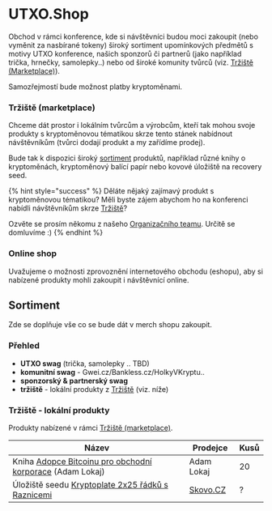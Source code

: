 # UTXO.Shop

Obchod v rámci konference, kde si návštěvníci budou moci zakoupit (nebo vyměnit za nasbírané tokeny) široký sortiment upomínkových předmětů s motivy UTXO konference, našich sponzorů či partnerů (jako například trička, hrnečky, samolepky..) nebo od široké komunity tvůrců (viz. [Tržiště (Marketplace)](utxo.shop.md#trziste-marketplace)).

Samozřejmostí bude možnost platby kryptoměnami.

### Tržiště (marketplace)

Chceme dát prostor i lokálním tvůrcům a výrobcům, kteří tak mohou svoje produkty s kryptoměnovou tématikou skrze tento stánek nabídnout návštěvníkům (tvůrci dodají produkt a my zařídíme prodej).

Bude tak k dispozici široký [sortiment](utxo.shop.md#sortiment) produktů, například různé knihy o kryptoměnách, kryptoměnový balící papír nebo kovové úložiště na recovery seed.

{% hint style="success" %}
Děláte nějaký zajímavý produkt s kryptoměnovou tématikou? Měli byste zájem abychom ho na konferenci nabídli návštěvníkům skrze [Tržiště](utxo.shop.md#trziste-marketplace)?

Ozvěte se prosím někomu z našeho [Organizačního teamu](../organizacni-team/). Určitě se domluvíme :)
{% endhint %}

### Online shop

Uvažujeme o možnosti zprovoznění internetového obchodu (eshopu), aby si nabízené produkty mohli zakoupit i návštěvnící online.

## Sortiment

Zde se doplňuje vše co se bude dát v merch shopu zakoupit.

### Přehled

* **UTXO swag** (trička, samolepky .. TBD)
* **komunitní swag** - Gwei.cz/Bankless.cz/HolkyVKryptu..
* **sponzorský & partnerský swag**
* **tržiště** - lokální produkty z [Tržiště](utxo.shop.md#trziste-marketplace) (viz. níže)

### Tržiště - lokální produkty

Produkty nabízené v rámci [Tržiště (marketplace)](utxo.shop.md#trziste-marketplace).

| Název                                                                                       | Prodejce                    | Kusů |
| ------------------------------------------------------------------------------------------- | --------------------------- | ---- |
| Kniha [Adopce Bitcoinu pro obchodní korporace](https://www.adopcebtc.cz) (Adam Lokaj)       | Adam Lokaj                  | 20   |
| Úložiště seedu [Kryptoplate 2x25 řádků s Raznicemi](https://www.skovo.cz/ocelova-uloziste/) | [Skovo.CZ](http://skovo.cz) | ?    |

